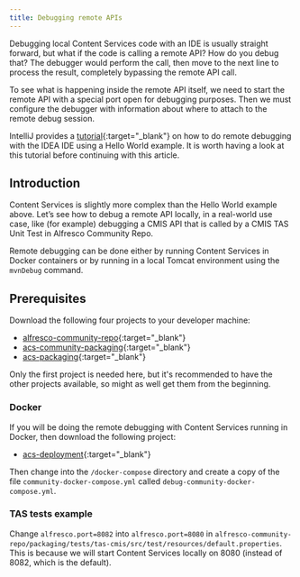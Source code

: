 ```yaml
---
title: Debugging remote APIs
---
```


Debugging local Content Services code with an IDE is usually straight forward, but what if the code is calling a 
remote API? How do you debug that? The debugger would perform the call, then move to the next line to process the result, 
completely bypassing the remote API call.

To see what is happening inside the remote API itself, we need to start the remote API with a special port open 
for debugging purposes. Then we must configure the debugger with information about where to attach to the remote debug 
session.

IntelliJ provides a [tutorial](https://www.jetbrains.com/help/idea/tutorial-remote-debug.html){:target="_blank"} on 
how to do remote debugging with the IDEA IDE using a Hello World example. It is worth having a look at this tutorial 
before continuing with this article.

## Introduction
Content Services is slightly more complex than the Hello World example above. Let’s see how to debug a remote API locally, 
in a real-world use case, like (for example) debugging a CMIS API that is called by a CMIS TAS Unit Test in 
Alfresco Community Repo.

Remote debugging can be done either by running Content Services in Docker containers or by running in a local 
Tomcat environment using the `mvnDebug` command.

## Prerequisites
Download the following four projects to your developer machine:

* [alfresco-community-repo](https://github.com/Alfresco/alfresco-community-repo){:target="_blank"}
* [acs-community-packaging](https://github.com/Alfresco/acs-community-packaging){:target="_blank"}
* [acs-packaging](https://github.com/Alfresco/acs-packaging){:target="_blank"}
    
Only the first project is needed here, but it's recommended to have the other projects available, so might as well get 
them from the beginning.

### Docker 
If you will be doing the remote debugging with Content Services running in Docker, then download the following project:

* [acs-deployment](https://github.com/Alfresco/acs-deployment){:target="_blank"}

Then change into the `/docker-compose` directory and create a copy of the file `community-docker-compose.yml` called 
`debug-community-docker-compose.yml`.

### TAS tests example
Change `alfresco.port=8082` into `alfresco.port=8080` in 
`alfresco-community-repo/packaging/tests/tas-cmis/src/test/resources/default.properties`.
This is because we will start Content Services locally on 8080 (instead of 8082, which is the default).



